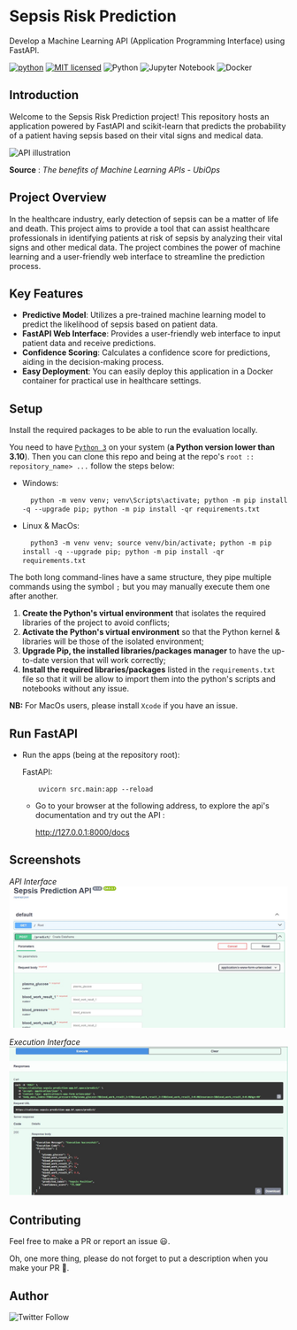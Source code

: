 # Sepsis Risk Prediction
Develop a Machine Learning API (Application Programming Interface) using FastAPI.

[![python](https://img.shields.io/badge/Python-3776AB?style=for-the-badge&logo=python&logoColor=white)](https://img.shields.io/badge/Python-3776AB?style=for-the-badge&logo=python&logoColor=white)
[![MIT licensed](https://img.shields.io/badge/license-mit-blue?style=for-the-badge&logo=appveyor)](./LICENSE)
![Python](https://img.shields.io/badge/python-3.10-blue.svg)
![Jupyter Notebook](https://img.shields.io/badge/jupyter-%23FA0F00.svg?style=for-the-badge&logo=jupyter&logoColor=white)
![Docker](https://img.shields.io/badge/docker-%230db7ed.svg?style=for-the-badge&logo=docker&logoColor=white%29)

## Introduction

Welcome to the Sepsis Risk Prediction project! This repository hosts an application powered by FastAPI and scikit-learn that predicts the probability of a patient having sepsis based on their vital signs and medical data.

![API illustration](https://lh3.googleusercontent.com/-qVJ4ZsbjsmH6CnYbojsAR4ImyHV8yxsFVinunH-pX7VCapGvufcXiPak6YVKIrj9ZdiCHwK5UFtQW8yuU5t83pz6fbqN1F2p74OWuT5dObCPnTBuCYr_P1mUg8arbP0WuEt7j_A)

**Source** : *The benefits of Machine Learning APIs - UbiOps*

## Project Overview
In the healthcare industry, early detection of sepsis can be a matter of life and death. This project aims to provide a tool that can assist healthcare professionals in identifying patients at risk of sepsis by analyzing their vital signs and other medical data. The project combines the power of machine learning and a user-friendly web interface to streamline the prediction process.

## Key Features
- **Predictive Model**: Utilizes a pre-trained machine learning model to predict the likelihood of sepsis based on patient data.
- **FastAPI Web Interface**: Provides a user-friendly web interface to input patient data and receive predictions.
- **Confidence Scoring**: Calculates a confidence score for predictions, aiding in the decision-making process.
- **Easy Deployment**: You can easily deploy this application in a Docker container for practical use in healthcare settings.

## Setup

Install the required packages to be able to run the evaluation locally.

You need to have [`Python 3`](https://www.python.org/) on your system (**a Python version lower than 3.10**). Then you can clone this repo and being at the repo's `root :: repository_name> ...`  follow the steps below:

- Windows:
        
        python -m venv venv; venv\Scripts\activate; python -m pip install -q --upgrade pip; python -m pip install -qr requirements.txt  

- Linux & MacOs:
        
        python3 -m venv venv; source venv/bin/activate; python -m pip install -q --upgrade pip; python -m pip install -qr requirements.txt  

The both long command-lines have a same structure, they pipe multiple commands using the symbol ` ; ` but you may manually execute them one after another.

1. **Create the Python's virtual environment** that isolates the required libraries of the project to avoid conflicts;
2. **Activate the Python's virtual environment** so that the Python kernel & libraries will be those of the isolated environment;
3. **Upgrade Pip, the installed libraries/packages manager** to have the up-to-date version that will work correctly;
4. **Install the required libraries/packages** listed in the `requirements.txt` file so that it will be allow to import them into the python's scripts and notebooks without any issue.

**NB:** For MacOs users, please install `Xcode` if you have an issue.

## Run FastAPI

- Run the apps (being at the repository root):
        
  FastAPI:
    
    

          uvicorn src.main:app --reload 




  - Go to your browser at the following address, to explore the api's documentation and try out the API :
        
      http://127.0.0.1:8000/docs


## Screenshots

_API Interface_
![API Interface](/Images/API%20interface.jpg)

_Execution Interface_
![Execution Interface](/Images/execution%20.jpg)



## Contributing

Feel free to make a PR or report an issue 😃.

Oh, one more thing, please do not forget to put a description when you make your PR 🙂.

## Author
![Twitter Follow](https://img.shields.io/twitter/follow/the1_caly)

